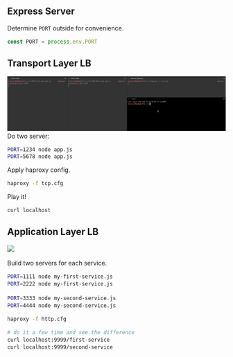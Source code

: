
## Express Server

Determine `PORT` outside for convenience.
```javascript
const PORT = process.env.PORT
```


## Transport Layer LB

![](/tcp.gif)
Do two server:
```bash
PORT=1234 node app.js
PORT=5678 node app.js
```

Apply haproxy  config.
```bash
haproxy -f tcp.cfg
```

Play it!
```bash 
curl localhost
```

## Application Layer LB

![](/http.gif)

Build two servers for each service.
```bash
PORT=1111 node my-first-service.js
PORT=2222 node my-first-service.js

PORT=3333 node my-second-service.js
PORT=4444 node my-second-service.js
```


```bash
haproxy -f http.cfg
```

```bash 
# do it a few time and see the difference
curl localhost:9999/first-service 
curl localhost:9999/second-service 
```


